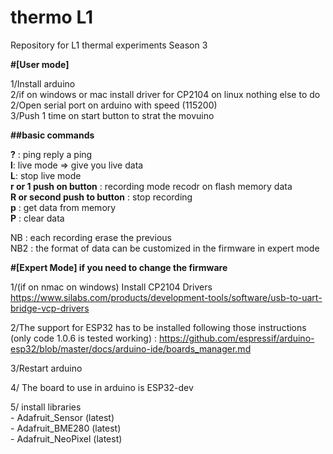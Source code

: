 # thermo L1
Repository for L1 thermal experiments Season 3    
   
**#[User mode]**

1/Install arduino  
2/if on windows or mac install driver for CP2104 on linux nothing else to do    
2/Open serial port on arduino with speed (115200)  
3/Push 1 time on start button to strat the movuino   


**##basic commands**

**?**  : ping reply a ping  
**l**: live mode => give you live data  
**L**: stop live mode  
**r or 1 push on button** :  recording mode recodr on flash memory data  
**R or second push to button** : stop recording  
**p** : get data from memory  
**P** : clear data  

NB : each recording erase the previous   
NB2 : the format of data can be customized in the firmware in expert mode   

**#[Expert Mode] if you need to change the firmware**   
 
1/(if on nmac on windows) Install CP2104 Drivers  https://www.silabs.com/products/development-tools/software/usb-to-uart-bridge-vcp-drivers

2/The support for ESP32 has to be installed following those instructions (only code 1.0.6 is tested working) : 
https://github.com/espressif/arduino-esp32/blob/master/docs/arduino-ide/boards_manager.md

3/Restart arduino 

4/ The board to use in arduino is ESP32-dev

5/ install libraries   
    - Adafruit_Sensor (latest)  
    - Adafruit_BME280 (latest)  
    - Adafruit_NeoPixel (latest)  
